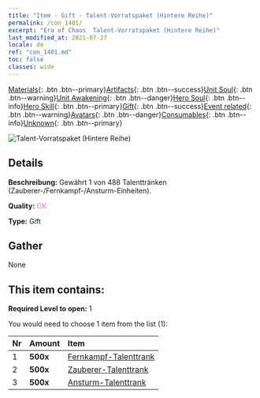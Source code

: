 ```yaml
---
title: "Item - Gift - Talent-Vorratspaket (Hintere Reihe)"
permalink: /con_1401/
excerpt: "Era of Chaos  Talent-Vorratspaket (Hintere Reihe)"
last_modified_at: 2021-07-27
locale: de
ref: "con_1401.md"
toc: false
classes: wide
---
```

 [Materials](/ItemsDE/){: .btn .btn--primary}[Artifacts](/ItemsDE/Artifacts/){: .btn .btn--success}[Unit Soul](/ItemsDE/UnitSoul/){: .btn .btn--warning}[Unit Awakening](/ItemsDE/UnitAwakening/){: .btn .btn--danger}[Hero Soul](/ItemsDE/HeroSoul/){: .btn .btn--info}[Hero Skill](/ItemsDE/HeroSkill/){: .btn .btn--primary}[Gift](/ItemsDE/Gift/){: .btn .btn--success}[Event related](/ItemsDE/Events/){: .btn .btn--warning}[Avatars](/ItemsDE/Avatars/){: .btn .btn--danger}[Consumables](/ItemsDE/Consumables/){: .btn .btn--info}[Unknown](/ItemsDE/Unknown/){: .btn .btn--primary}

 ![Talent-Vorratspaket (Hintere Reihe)](/images/t/i_907015.png)

## Details
 **Beschreibung:** Gewährt 1 von 488 Talenttränken (Zauberer-/Fernkampf-/Ansturm-Einheiten).

 **Quality:** <span style="color: #DA70D6">OK</span>

 **Type:** Gift

## Gather

  None

## This item contains:

 **Required Level to open:** 1

 You would need to choose 1 item from the list (1):

  | Nr | Amount |     Item    |
  |:---|:-------|:------------|
  | 1 |  **500x** | [Fernkampf-Talenttrank](/ItemsDE/con_789/) |  | 
  | 2 |  **500x** | [Zauberer-Talenttrank](/ItemsDE/con_790/) |  | 
  | 3 |  **500x** | [Ansturm-Talenttrank](/ItemsDE/con_788/) |  | 
